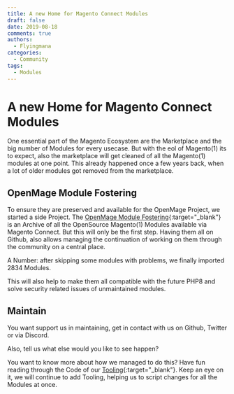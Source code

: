 ```yaml
---
title: A new Home for Magento Connect Modules
draft: false
date: 2019-08-18
comments: true
authors:
  - Flyingmana
categories:
  - Community
tags:
  - Modules
---
```


# A new Home for Magento Connect Modules

One essential part of the Magento Ecosystem are the Marketplace and the big number of Modules
for every usecase.
But with the eol of Magento(1) its to expect, also the marketplace will get cleaned of
all the Magento(1) modules at one point.
This already happened once a few years back, when a lot of older modules got removed from the marketplace.

<!-- more -->

## OpenMage Module Fostering

To ensure they are preserved and available for the OpenMage Project, we started a side Project.
The [OpenMage Module Fostering](https://github.com/OpenMageModuleFostering){:target="_blank"} is an Archive of
all the OpenSource Magento(1) Modules available via Magento Connect.
But this will only be the first step. Having them all on Github, also allows managing the continuation
of working on them through the community on a central place.

A Number: after skipping some modules with problems, we finally imported 2834 Modules.

This will also help to make them all compatible with the future PHP8
and solve security related issues of unmaintained modules.

## Maintain

You want support us in maintaining, get in contact with us on Github, Twitter or via Discord.

Also, tell us what else would you like to see happen?

You want to know more about how we managed to do this?
Have fun reading through the Code of our [Tooling](https://github.com/OpenMageModuleFostering/Tooling){:target="_blank"}.
Keep an eye on it, we will continue to add Tooling, helping us to script changes for all the Modules at once.

 

